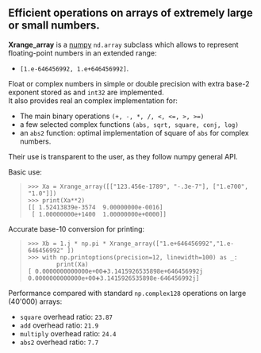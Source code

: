 
## Efficient operations on arrays of extremely large or small numbers.  

**Xrange_array** is a [numpy](https://numpy.org/) `nd.array` subclass which allows to represent floating-point numbers in an extended range:  
- `[1.e-646456992, 1.e+646456992]`.   

Float or complex numbers in simple or double precision with extra base-2 exponent stored as and `int32` are implemented.  
It also provides real an complex implementation for:  
- The main binary operations `(+, -, *, /, <, <=, >, >=)`
- a few selected complex functions `(abs, sqrt, square, conj, log)`
- an `abs2` function: optimal implementation of square of `abs` for complex numbers.

Their use is transparent to the user, as they follow numpy general API.

Basic use:

> `>>> Xa = Xrange_array([["123.456e-1789", "-.3e-7"], ["1.e700", "1.0"]])`  
> `>>> print(Xa**2)`  
> `[[ 1.52413839e-3574  9.00000000e-0016]`  
> ` [ 1.00000000e+1400  1.00000000e+0000]]`  

Accurate base-10 conversion for printing:

> `>>> Xb = 1.j * np.pi * Xrange_array(["1.e+646456992","1.e-646456992" ])`  
> `>>> with np.printoptions(precision=12, linewidth=100) as _:`  
> `        print(Xa)`  
> `[ 0.0000000000000e+00➕3.1415926535898e+646456992j  0.0000000000000e+00➕3.1415926535898e-646456992j]`  

Performance compared with standard `np.complex128` operations on large (40'000) arrays:  

- `square` overhead ratio: `23.87`
- `add` overhead ratio: `21.9`
- `multiply` overhead ratio: `24.4`
- `abs2` overhead ratio: `7.7`
